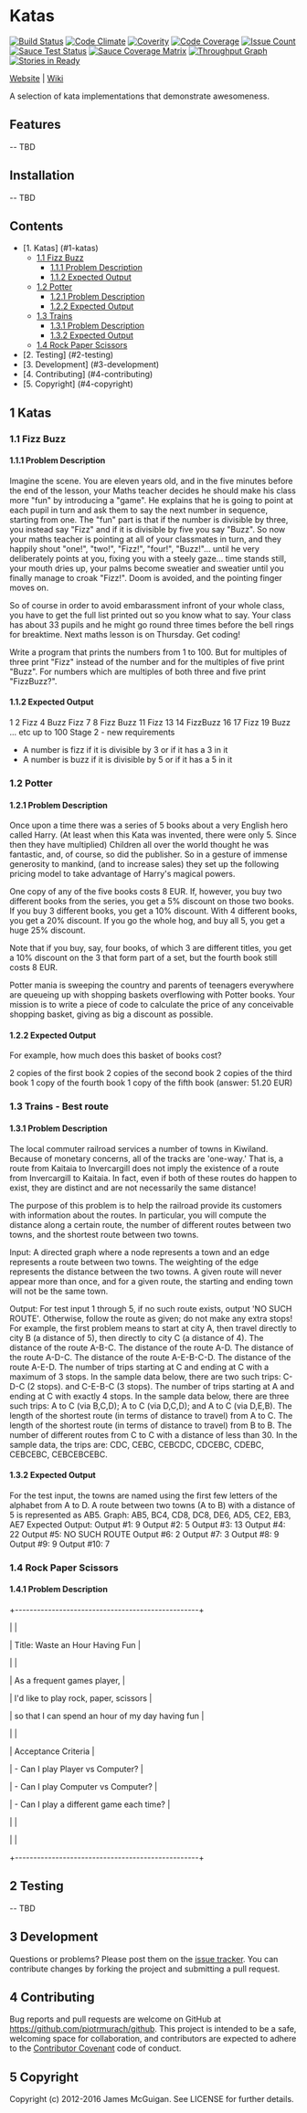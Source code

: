 # Katas
[![Build Status](https://travis-ci.org/modernmaster/katas.svg?branch=master)][travis]
[![Code Climate](https://codeclimate.com/github/modernmaster/katas/badges/gpa.svg)][codeclimate]
[![Coverity](https://scan.coverity.com/projects/8939/badge.svg)][coverity]
[![Code Coverage](https://codecov.io/gh/modernmaster/katas/branch/master/graph/badge.svg)][codecov]
[![Issue Count](https://codeclimate.com/github/modernmaster/katas/badges/issue_count.svg)][issues]
[![Sauce Test Status](https://saucelabs.com/buildstatus/modernmaster)][atstatus]
[![Sauce Coverage Matrix](https://saucelabs.com/browser-matrix/modernmaster.svg)][atstatuscoverage]
[![Throughput Graph](https://graphs.waffle.io/modernmaster/katas/throughput.svg)][waffle]
[![Stories in Ready](https://badge.waffle.io/modernmaster/katas.png?label=ready&title=Ready)][stories]

[travis]: http://travis-ci.org/modernmaster/katas
[codeclimate]: https://codeclimate.com/github/modernmaster/katas
[issues]: https://codeclimate.com/github/modernmaster/katas
[stories]: https://waffle.io/modernmaster/katas
[coverity]: https://scan.coverity.com/projects/modernmaster-katas
[codecov]: https://codecov.io/gh/modernmaster/katas
[atstatus]: https://saucelabs.com/u/modernmaster
[atstatuscoverage]: https://saucelabs.com/u/modernmaster

[waffle]: https://waffle.io/modernmaster/katas/metrics/throughput
[Website](http://www.jamesmcguigan.co.uk/) | [Wiki](https://github.com/modernmaster/katas/wiki)

A selection of kata implementations that demonstrate awesomeness.

## Features

-- TBD

## Installation

-- TBD

## Contents

* [1. Katas] (#1-katas)
    * [1.1 Fizz Buzz](#11-fizz-buzz)
        * [1.1.1 Problem Description](#111-problem-description)
        * [1.1.2 Expected Output](#112-expected-output)
    * [1.2 Potter](#12-potter)
        * [1.2.1 Problem Description](#111-problem-description)
        * [1.2.2 Expected Output](#112-expected-output)
    * [1.3 Trains](#13-trains)
        * [1.3.1 Problem Description](#111-problem-description)
        * [1.3.2 Expected Output](#112-expected-output)
    * [1.4 Rock Paper Scissors](#14-rock-paper-scissors)
* [2. Testing] (#2-testing)
* [3. Development] (#3-development)
* [4. Contributing] (#4-contributing)
* [5. Copyright] (#4-copyright)

## 1 Katas

### 1.1 Fizz Buzz

#### 1.1.1 Problem Description

Imagine the scene. You are eleven years old, and in the five minutes before the end of the lesson, your Maths teacher decides he should make his class more "fun" by introducing a "game". He explains that he is going to point at each pupil in turn and ask them to say the next number in sequence, starting from one. The "fun" part is that if the number is divisible by three, you instead say "Fizz" and if it is divisible by five you say "Buzz". So now your maths teacher is pointing at all of your classmates in turn, and they happily shout "one!", "two!", "Fizz!", "four!", "Buzz!"... until he very deliberately points at you, fixing you with a steely gaze... time stands still, your mouth dries up, your palms become sweatier and sweatier until you finally manage to croak "Fizz!". Doom is avoided, and the pointing finger moves on.

So of course in order to avoid embarassment infront of your whole class, you have to get the full list printed out so you know what to say. Your class has about 33 pupils and he might go round three times before the bell rings for breaktime. Next maths lesson is on Thursday. Get coding!

Write a program that prints the numbers from 1 to 100. But for multiples of three print "Fizz" instead of the number and for the multiples of five print "Buzz". For numbers which are multiples of both three and five print "FizzBuzz?".

#### 1.1.2 Expected Output

  1
  2
  Fizz
  4
Buzz
Fizz
7
8
Fizz
Buzz
11
Fizz
13
14
FizzBuzz
16
17
Fizz
19
Buzz
... etc up to 100
Stage 2 - new requirements

 * A number is fizz if it is divisible by 3 or if it has a 3 in it
 * A number is buzz if it is divisible by 5 or if it has a 5 in it

### 1.2 Potter

#### 1.2.1 Problem Description

Once upon a time there was a series of 5 books about a very English hero called Harry. (At least when this Kata was invented, there were only 5. Since then they have multiplied) Children all over the world thought he was fantastic, and, of course, so did the publisher. So in a gesture of immense generosity to mankind, (and to increase sales) they set up the following pricing model to take advantage of Harry's magical powers.

One copy of any of the five books costs 8 EUR. If, however, you buy two different books from the series, you get a 5% discount on those two books. If you buy 3 different books, you get a 10% discount. With 4 different books, you get a 20% discount. If you go the whole hog, and buy all 5, you get a huge 25% discount.

Note that if you buy, say, four books, of which 3 are different titles, you get a 10% discount on the 3 that form part of a set, but the fourth book still costs 8 EUR.

Potter mania is sweeping the country and parents of teenagers everywhere are queueing up with shopping baskets overflowing with Potter books. Your mission is to write a piece of code to calculate the price of any conceivable shopping basket, giving as big a discount as possible.

#### 1.2.2 Expected Output

For example, how much does this basket of books cost?

  2 copies of the first book
  2 copies of the second book
  2 copies of the third book
  1 copy of the fourth book
  1 copy of the fifth book
(answer: 51.20 EUR)

### 1.3 Trains - Best route

#### 1.3.1 Problem Description

The local commuter railroad services a number of towns in Kiwiland.  Because of monetary concerns, all of the tracks are 'one-way.'  That is, a route from Kaitaia to Invercargill does not imply the existence of a route from Invercargill to Kaitaia.  In fact, even if both of these routes do happen to exist, they are distinct and are not necessarily the same distance!

The purpose of this problem is to help the railroad provide its customers with information about the routes.  In particular, you will compute the distance along a certain route, the number of different routes between two towns, and the shortest route between two towns.

Input:  A directed graph where a node represents a town and an edge represents a route between two towns.  The weighting of the edge represents the distance between the two towns.  A given route will never appear more than once, and for a given route, the starting and ending town will not be the same town.

Output: For test input 1 through 5, if no such route exists, output 'NO SUCH ROUTE'.  Otherwise, follow the route as given; do not make any extra stops!  For example, the first problem means to start at city A, then travel directly to city B (a distance of 5), then directly to city C (a distance of 4).
The distance of the route A-B-C.
The distance of the route A-D.
The distance of the route A-D-C.
The distance of the route A-E-B-C-D.
The distance of the route A-E-D.
The number of trips starting at C and ending at C with a maximum of 3 stops.  In the sample data below, there are two such trips: C-D-C (2 stops). and C-E-B-C (3 stops).
The number of trips starting at A and ending at C with exactly 4 stops.  In the sample data below, there are three such trips: A to C (via B,C,D); A to C (via D,C,D); and A to C (via D,E,B).
The length of the shortest route (in terms of distance to travel) from A to C.
The length of the shortest route (in terms of distance to travel) from B to B.
The number of different routes from C to C with a distance of less than 30.  In the sample data, the trips are: CDC, CEBC, CEBCDC, CDCEBC, CDEBC, CEBCEBC, CEBCEBCEBC.

#### 1.3.2 Expected Output

For the test input, the towns are named using the first few letters of the alphabet from A to D.  A route between two towns (A to B) with a distance of 5 is represented as AB5.
Graph: AB5, BC4, CD8, DC8, DE6, AD5, CE2, EB3, AE7
Expected Output:
Output #1: 9
Output #2: 5
Output #3: 13
Output #4: 22
Output #5: NO SUCH ROUTE
Output #6: 2
Output #7: 3
Output #8: 9
Output #9: 9
Output #10: 7

### 1.4 Rock Paper Scissors

#### 1.4.1 Problem Description

+--------------------------------------------------+

|                                                  |

|     Title: Waste an Hour Having Fun              |

|                                                  |

| As a frequent games player,                      |

| I'd like to play rock, paper, scissors           |

| so that I can spend an hour of my day having fun |

|                                                  |

| Acceptance Criteria                              |

|  - Can I play Player vs Computer?                |

|  - Can I play Computer vs Computer?              |

|  - Can I play a different game each time?        |

|                                                  |

|                                                  |

+--------------------------------------------------+


## 2 Testing

-- TBD

## 3 Development

Questions or problems? Please post them on the [issue tracker](https://github.com/piotrmurach/github/issues). You can contribute changes by forking the project and submitting a pull request.

## 4 Contributing

Bug reports and pull requests are welcome on GitHub at https://github.com/piotrmurach/github. This project is intended to be a safe, welcoming space for collaboration, and contributors are expected to adhere to the [Contributor Covenant](http://contributor-covenant.org) code of conduct.

## 5 Copyright

Copyright (c) 2012-2016 James McGuigan.  See LICENSE for further details.
